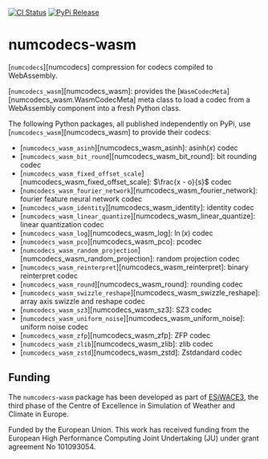 [![CI Status]][workflow] [![PyPi Release]][pypi]

[CI Status]: https://img.shields.io/github/actions/workflow/status/juntyr/numcodecs-rs/ci.yml?branch=main
[workflow]: https://github.com/juntyr/numcodecs-rs/actions/workflows/ci.yml?query=branch%3Amain

[PyPi Release]: https://img.shields.io/pypi/v/numcodecs-wasm.svg
[pypi]: https://pypi.python.org/pypi/numcodecs-wasmx

# numcodecs-wasm

[`numcodecs`][numcodecs] compression for codecs compiled to WebAssembly.

[`numcodecs_wasm`][numcodecs_wasm]: provides the [`WasmCodecMeta`][numcodecs_wasm.WasmCodecMeta] meta class to load a codec from a WebAssembly component into a fresh Python class.

The following Python packages, all published independently on PyPi, use [`numcodecs_wasm`][numcodecs_wasm] to provide their codecs:

- [`numcodecs_wasm_asinh`][numcodecs_wasm_asinh]: $\text{asinh}(x)$ codec
- [`numcodecs_wasm_bit_round`][numcodecs_wasm_bit_round]: bit rounding codec
- [`numcodecs_wasm_fixed_offset_scale`][numcodecs_wasm_fixed_offset_scale]: $\frac{x - o}{s}$ codec
- [`numcodecs_wasm_fourier_network`][numcodecs_wasm_fourier_network]: fourier feature neural network codec
- [`numcodecs_wasm_identity`][numcodecs_wasm_identity]: identity codec
- [`numcodecs_wasm_linear_quantize`][numcodecs_wasm_linear_quantize]: linear quantization codec
- [`numcodecs_wasm_log`][numcodecs_wasm_log]: $\ln(x)$ codec
- [`numcodecs_wasm_pco`][numcodecs_wasm_pco]: pcodec
- [`numcodecs_wasm_random_projection`][numcodecs_wasm_random_projection]: random projection codec
- [`numcodecs_wasm_reinterpret`][numcodecs_wasm_reinterpret]: binary reinterpret codec
- [`numcodecs_wasm_round`][numcodecs_wasm_round]: rounding codec
- [`numcodecs_wasm_swizzle_reshape`][numcodecs_wasm_swizzle_reshape]: array axis swizzle and reshape codec
- [`numcodecs_wasm_sz3`][numcodecs_wasm_sz3]: SZ3 codec
- [`numcodecs_wasm_uniform_noise`][numcodecs_wasm_uniform_noise]: uniform noise codec
- [`numcodecs_wasm_zfp`][numcodecs_wasm_zfp]: ZFP codec
- [`numcodecs_wasm_zlib`][numcodecs_wasm_zlib]: zlib codec
- [`numcodecs_wasm_zstd`][numcodecs_wasm_zstd]: Zstdandard codec

## Funding

The `numcodecs-wasm` package has been developed as part of [ESiWACE3](https://www.esiwace.eu), the third phase of the Centre of Excellence in Simulation of Weather and Climate in Europe.

Funded by the European Union. This work has received funding from the European High Performance Computing Joint Undertaking (JU) under grant agreement No 101093054.
